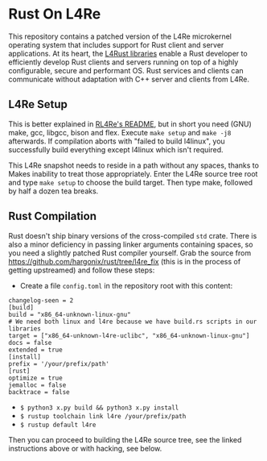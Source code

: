 # Rust On L4Re

This repository contains a patched version of the L4Re microkernel operating
system that includes support for Rust client and server applications. At its
heart, the [L4Rust libraries](src/l4/pkg/l4rust) enable a Rust developer to
efficiently develop Rust clients and servers running on top of a highly
configurable, secure and performant OS. Rust services and clients can
communicate without adaptation with C++ server and clients from L4Re.

L4Re Setup
----------

This is better explained in [RL4Re's README](EADME.l4re), but in short you need
(GNU) make, gcc, libgcc, bison and flex. Execute `make setup` and `make -j8`
afterwards. If compilation aborts with "failed to build l4linux", you
successfully build everything except l4linux which isn't required.

This L4Re snapshot needs to reside in a path without any spaces, thanks to Makes
inability to treat those appropriately. Enter the L4Re source tree root and type
`make setup` to choose the build target. Then type make, followed by half a
dozen tea breaks.

Rust Compilation
----------------

Rust doesn't ship binary versions of the cross-compiled `std` crate. There is
also a minor deficiency in passing linker arguments containing spaces, so you
need a slightly patched Rust compiler yourself. Grab the source from
<https://github.com/hargonix/rust/tree/l4re_fix> (this is in the process of getting upstreamed)
and follow these steps:

-   Create a file `config.toml` in the repository root with this content:
```
changelog-seen = 2
[build]
build = "x86_64-unknown-linux-gnu"
# We need both linux and l4re because we have build.rs scripts in our libraries
target = ["x86_64-unknown-l4re-uclibc", "x86_64-unknown-linux-gnu"]
docs = false
extended = true
[install]
prefix = '/your/prefix/path'
[rust]
optimize = true
jemalloc = false
backtrace = false
```
- `$ python3 x.py build && python3 x.py install`
- `$ rustup toolchain link l4re /your/prefix/path`
- `$ rustup default l4re`

Then you can proceed to building the L4Re source tree, see the linked
instructions above or with hacking, see below.
